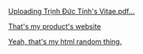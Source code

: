 

[Uploading Trịnh Đức Tính's Vitae.pdf…]()

[That's my product's website](http://ngoisaola.com)

[Yeah, that's my html random thing.](https://groutlloyd.github.io/Portfolio.html)

